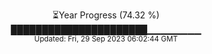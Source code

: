 <p align="center">
⏳Year Progress (74.32 %) <br>
██████████████████████▁▁▁▁▁▁▁▁ <br>
<sub>Updated: Fri, 29 Sep 2023 06:02:44 GMT</sub>
</p>

